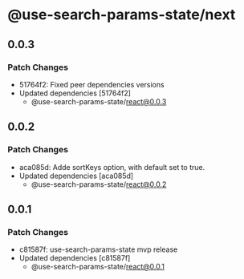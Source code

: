 # @use-search-params-state/next

## 0.0.3

### Patch Changes

- 51764f2: Fixed peer dependencies versions
- Updated dependencies [51764f2]
  - @use-search-params-state/react@0.0.3

## 0.0.2

### Patch Changes

- aca085d: Adde sortKeys option, with default set to true.
- Updated dependencies [aca085d]
  - @use-search-params-state/react@0.0.2

## 0.0.1

### Patch Changes

- c81587f: use-search-params-state mvp release
- Updated dependencies [c81587f]
  - @use-search-params-state/react@0.0.1
